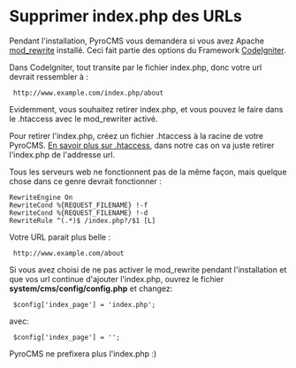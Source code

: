 ﻿# Supprimer index.php des URLs

Pendant l'installation, PyroCMS vous demandera si vous avez Apache [mod_rewrite](http://httpd.apache.org/docs/current/mod/mod_rewrite.html) installé. Ceci fait partie des options du Framework 
[CodeIgniter](http://www.codeigniter.com).

Dans CodeIgniter, tout transite par le fichier index.php, donc votre url devrait ressembler à :

     http://www.example.com/index.php/about

Evidemment, vous souhaitez retirer index.php, et vous pouvez le faire dans le .htaccess avec le mod_rewriter activé.

Pour retirer l'index.php, créez un fichier .htaccess à la racine de votre PyroCMS.
[En savoir plus sur .htaccess](http://httpd.apache.org/docs/current/howto/htaccess.html), dans notre cas on va juste retirer l'index.php de l'addresse url.

Tous les serveurs web ne fonctionnent pas de la même façon, mais quelque chose dans ce genre devrait fonctionner :

    RewriteEngine On
    RewriteCond %{REQUEST_FILENAME} !-f
    RewriteCond %{REQUEST_FILENAME} !-d
    RewriteRule ^(.*)$ /index.php?/$1 [L]



Votre URL parait plus belle : 

     http://www.example.com/about

Si vous avez choisi de ne pas activer le mod_rewrite pendant l'installation et que vos url continue d'ajouter l'index.php, ouvrez le fichier **system/cms/config/config.php** et changez:

     $config['index_page'] = 'index.php';

avec:

     $config['index_page'] = '';

PyroCMS ne prefixera plus l'index.php :)
